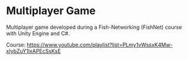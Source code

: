# Multiplayer Game

Multiplayer game developed during a Fish-Networking (FishNet) course with Unity Engine and C#.

Course: https://www.youtube.com/playlist?list=PLmy1vWssxK4Mw-xIybZuY1lxAPEcSsKsE
